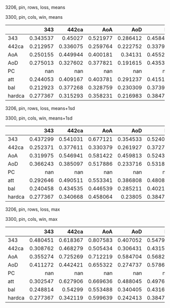 3206, pin, rows, loss, means

3300, pin, cols, win, means

|        |        343 |      442ca |        AoA |        AoD |         PC |        att |        bal |     hardca |
|:-------|-----------:|-----------:|-----------:|-----------:|-----------:|-----------:|-----------:|-----------:|
| 343    |   0.343537 |   0.45027  |   0.521977 |   0.286412 |   0.458464 |   0.480871 |   0.292154 |   0.396914 |
| 442ca  |   0.212957 |   0.336075 |   0.259764 |   0.222752 |   0.337956 |   0.389395 |   0.246404 |   0.297698 |
| AoA    |   0.250155 |   0.449944 |   0.400181 |   0.34131  |   0.455204 |   0.295827 |   0.140153 |   0.42999  |
| AoD    |   0.275013 |   0.327602 |   0.377821 |   0.191615 |   0.435361 |   0.451813 |   0.335843 |   0.292925 |
| PC     | nan        | nan        | nan        | nan        | nan        | nan        | nan        | nan        |
| att    |   0.244053 |   0.409167 |   0.403781 |   0.291237 |   0.415162 |   0.312556 |   0.157438 |   0.376742 |
| bal    |   0.212923 |   0.377268 |   0.328759 |   0.230309 |   0.373985 |   0.3056   |   0.146541 |   0.339926 |
| hardca |   0.277367 |   0.315293 |   0.358231 |   0.216983 |   0.384757 |   0.555978 |   0.489707 |   0.28079  |

3206, pin, rows, loss, means+1sd

3300, pin, cols, win, means+1sd

|        |        343 |      442ca |        AoA |        AoD |         PC |        att |        bal |     hardca |
|:-------|-----------:|-----------:|-----------:|-----------:|-----------:|-----------:|-----------:|-----------:|
| 343    |   0.437299 |   0.541031 |   0.677121 |   0.354533 |   0.524036 |   0.600745 |   0.402146 |   0.489844 |
| 442ca  |   0.252371 |   0.377611 |   0.330379 |   0.261927 |   0.372721 |   0.455923 |   0.30073  |   0.352056 |
| AoA    |   0.319975 |   0.546941 |   0.581422 |   0.459813 |   0.524325 |   0.353901 |   0.173924 |   0.516356 |
| AoD    |   0.366243 |   0.385097 |   0.517886 |   0.233716 |   0.531832 |   0.621131 |   0.511625 |   0.351096 |
| PC     | nan        | nan        | nan        | nan        | nan        | nan        | nan        | nan        |
| att    |   0.292646 |   0.490511 |   0.553341 |   0.386808 |   0.480855 |   0.373212 |   0.200284 |   0.447174 |
| bal    |   0.240458 |   0.434535 |   0.446539 |   0.285211 |   0.402181 |   0.354453 |   0.179409 |   0.401117 |
| hardca |   0.277367 |   0.340668 |   0.458064 |   0.23805  |   0.384757 |   0.555978 |   0.489707 |   0.33185  |

3206, pin, rows, loss, max

3300, pin, cols, win, max

|        |        343 |      442ca |        AoA |        AoD |         PC |        att |        bal |     hardca |
|:-------|-----------:|-----------:|-----------:|-----------:|-----------:|-----------:|-----------:|-----------:|
| 343    |   0.480451 |   0.618367 |   0.807583 |   0.407052 |   0.547912 |   0.620587 |   0.446078 |   0.593434 |
| 442ca  |   0.308762 |   0.468279 |   0.505434 |   0.306431 |   0.431518 |   0.56111  |   0.383347 |   0.421307 |
| AoA    |   0.355274 |   0.725269 |   0.712219 |   0.584704 |   0.568292 |   0.372069 |   0.181125 |   0.633778 |
| AoD    |   0.411272 |   0.442421 |   0.655322 |   0.274737 |   0.578693 |   0.651812 |   0.549895 |   0.412923 |
| PC     | nan        | nan        | nan        | nan        | nan        | nan        | nan        | nan        |
| att    |   0.302547 |   0.627906 |   0.669636 |   0.488045 |   0.497622 |   0.406854 |   0.223925 |   0.522989 |
| bal    |   0.248814 |   0.54299  |   0.553488 |   0.340405 |   0.431637 |   0.385701 |   0.203616 |   0.488375 |
| hardca |   0.277367 |   0.342119 |   0.599639 |   0.242413 |   0.384757 |   0.555978 |   0.489707 |   0.339355 |

